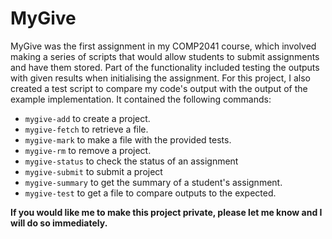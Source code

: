 # MyGive

MyGive was the first assignment in my COMP2041 course, which involved making a series of scripts that would allow students to submit assignments and have them stored. Part of the functionality included testing the outputs with given results when initialising the assignment. For this project, I also created a test script to compare my code's output with the output of the example implementation. It contained the following commands:

- `mygive-add` to create a project.
- `mygive-fetch` to retrieve a file.
- `mygive-mark` to make a file with the provided tests.
- `mygive-rm` to remove a project.
- `mygive-status` to check the status of an assignment
- `mygive-submit` to submit a project
- `mygive-summary` to get the summary of a student's assignment.
- `mygive-test` to get a file to compare outputs to the expected.

**If you would like me to make this project private, please let me know and I will do so immediately.** 
